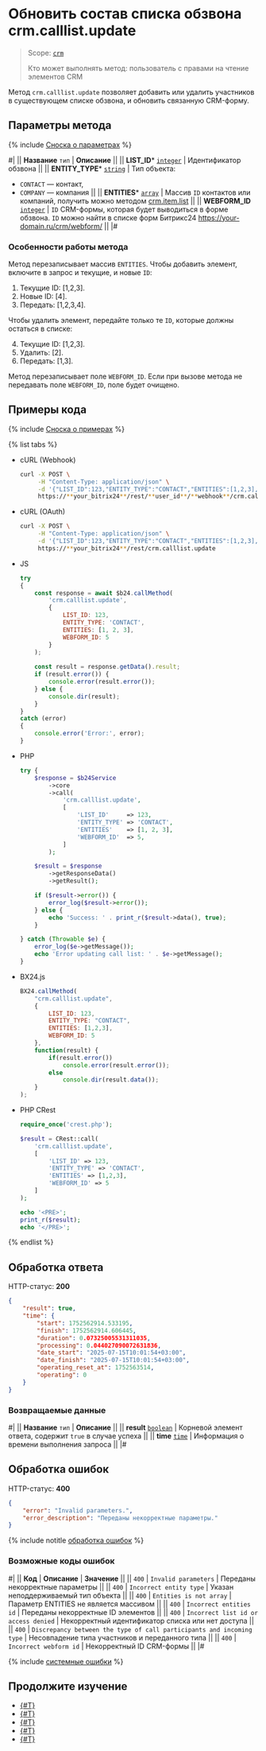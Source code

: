 # Обновить состав списка обзвона crm.calllist.update

> Scope: [`crm`](../../scopes/permissions.md)
>
> Кто может выполнять метод: пользователь с правами на чтение элементов CRM

Метод `crm.calllist.update` позволяет добавить или удалить участников в существующем списке обзвона, и обновить связанную CRM-форму.

## Параметры метода

{% include [Сноска о параметрах](../../../_includes/required.md) %}

#|
|| **Название**
`тип` | **Описание** ||
|| **LIST_ID***
[`integer`](../../data-types.md) | Идентификатор обзвона ||
|| **ENTITY_TYPE***
[`string`](../../data-types.md) | Тип объекта: 
- `CONTACT` — контакт,
- `COMPANY` — компания ||
|| **ENTITIES***
[`array`](../../data-types.md) | Массив `ID` контактов или компаний, получить можно методом [crm.item.list](../universal/crm-item-list.md) ||
|| **WEBFORM_ID**
[`integer`](../../data-types.md) | `ID` CRM-формы, которая будет выводиться в форме обзвона. 
`ID` можно найти в списке форм Битрикс24 https://your-domain.ru/crm/webform/ ||
|#

### Особенности работы метода

Метод перезаписывает массив `ENTITIES`. Чтобы добавить элемент, включите в запрос и текущие, и новые `ID`:

1. Текущие ID: [1,2,3].
2. Новые ID: [4].
3. Передать: [1,2,3,4].

Чтобы удалить элемент, передайте только те `ID`, которые должны остаться в списке:

4. Текущие ID: [1,2,3].
5. Удалить: [2].
6. Передать: [1,3].

Метод перезаписывает поле `WEBFORM_ID`. Если при вызове метода не передавать поле `WEBFORM_ID`, поле будет очищено.

## Примеры кода

{% include [Сноска о примерах](../../../_includes/examples.md) %}

{% list tabs %}

- cURL (Webhook)

    ```bash
    curl -X POST \
         -H "Content-Type: application/json" \
         -d '{"LIST_ID":123,"ENTITY_TYPE":"CONTACT","ENTITIES":[1,2,3],"WEBFORM_ID":5}' \
         https://**your_bitrix24**/rest/**user_id**/**webhook**/crm.calllist.update
    ```

- cURL (OAuth)

    ```bash
    curl -X POST \
         -H "Content-Type: application/json" \
         -d '{"LIST_ID":123,"ENTITY_TYPE":"CONTACT","ENTITIES":[1,2,3],"WEBFORM_ID":5,"auth":"**put_access_token_here**"}' \
         https://**your_bitrix24**/rest/crm.calllist.update
    ```

- JS


    ```js
    try
    {
    	const response = await $b24.callMethod(
    		'crm.calllist.update',
    		{
    			LIST_ID: 123,
    			ENTITY_TYPE: 'CONTACT',
    			ENTITIES: [1, 2, 3],
    			WEBFORM_ID: 5
    		}
    	);
    	
    	const result = response.getData().result;
    	if (result.error()) {
    		console.error(result.error());
    	} else {
    		console.dir(result);
    	}
    }
    catch (error)
    {
    	console.error('Error:', error);
    }
    ```

- PHP


    ```php
    try {
        $response = $b24Service
            ->core
            ->call(
                'crm.calllist.update',
                [
                    'LIST_ID'     => 123,
                    'ENTITY_TYPE' => 'CONTACT',
                    'ENTITIES'    => [1, 2, 3],
                    'WEBFORM_ID'  => 5,
                ]
            );
    
        $result = $response
            ->getResponseData()
            ->getResult();
    
        if ($result->error()) {
            error_log($result->error());
        } else {
            echo 'Success: ' . print_r($result->data(), true);
        }
    
    } catch (Throwable $e) {
        error_log($e->getMessage());
        echo 'Error updating call list: ' . $e->getMessage();
    }
    ```

- BX24.js

    ```js
    BX24.callMethod(
        "crm.calllist.update",
        {
            LIST_ID: 123,
            ENTITY_TYPE: "CONTACT",
            ENTITIES: [1,2,3],
            WEBFORM_ID: 5
        },
        function(result) {
            if(result.error())
                console.error(result.error());
            else
                console.dir(result.data());
        }
    );
    ```

- PHP CRest

    ```php
    require_once('crest.php');

    $result = CRest::call(
        'crm.calllist.update',
        [
            'LIST_ID' => 123,
            'ENTITY_TYPE' => 'CONTACT',
            'ENTITIES' => [1,2,3],
            'WEBFORM_ID' => 5
        ]
    );

    echo '<PRE>';
    print_r($result);
    echo '</PRE>';
    ```

{% endlist %}

## Обработка ответа

HTTP-статус: **200**

```json
{
    "result": true,
    "time": {
        "start": 1752562914.533195,
        "finish": 1752562914.606445,
        "duration": 0.07325005531311035,
        "processing": 0.044027090072631836,
        "date_start": "2025-07-15T10:01:54+03:00",
        "date_finish": "2025-07-15T10:01:54+03:00",
        "operating_reset_at": 1752563514,
        "operating": 0
    }
}
```

### Возвращаемые данные

#|
|| **Название**
`тип` | **Описание** ||
|| **result**
[`boolean`](../../data-types.md) | Корневой элемент ответа, содержит `true` в случае успеха ||
|| **time**
[`time`](../../data-types.md#time) | Информация о времени выполнения запроса ||
|#

## Обработка ошибок

HTTP-статус: **400**

```json
{
    "error": "Invalid parameters.",
    "error_description": "Переданы некорректные параметры."
}
```

{% include notitle [обработка ошибок](../../../_includes/error-info.md) %}

### Возможные коды ошибок

#|
|| **Код** | **Описание** | **Значение** ||
|| `400` | `Invalid parameters` | Переданы некорректные параметры ||
|| `400` | `Incorrect entity type` | Указан неподдерживаемый тип объекта ||
|| `400` | `Entities is not array` | Параметр ENTITIES не является массивом ||
|| `400` | `Incorrect entities id` | Переданы некорректные ID элементов ||
|| `400` | `Incorrect list id or access denied` | Некорректный идентификатор списка или нет доступа ||
|| `400` | `Discrepancy between the type of call participants and incoming type` | Несовпадение типа участников и переданного типа ||
|| `400` | `Incorrect webform id` | Некорректный ID CRM-формы ||
|#

{% include [системные ошибки](../../../_includes/system-errors.md) %}

## Продолжите изучение

- [{#T}](./crm-calllist-add.md)
- [{#T}](./crm-calllist-get.md)
- [{#T}](./crm-calllist-items-get.md)
- [{#T}](./crm-calllist-list.md)
- [{#T}](./crm-calllist-statuslist.md) 
